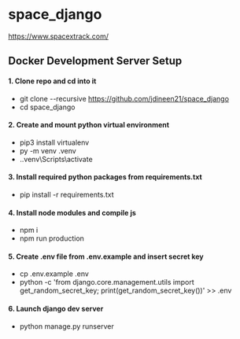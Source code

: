# space_django 

https://www.spacextrack.com/

## Docker Development Server Setup

#### 1. Clone repo and cd into it
  - git clone --recursive https://github.com/jdineen21/space_django
  - cd space_django

#### 2. Create and mount python virtual environment
  - pip3 install virtualenv
  - py -m venv .venv
  - .\.venv\Scripts\activate

#### 3. Install required python packages from requirements.txt
  - pip install -r requirements.txt

#### 4. Install node modules and compile js
  - npm i
  - npm run production

#### 5. Create .env file from .env.example and insert secret key
  - cp .env.example .env
  - python -c 'from django.core.management.utils import get_random_secret_key; print(get_random_secret_key())' >> .env

#### 6. Launch django dev server
  - python manage.py runserver